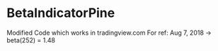 # BetaIndicatorPine

Modified Code which works in tradingview.com
For ref: Aug 7, 2018 -> beta(252) = 1.48

